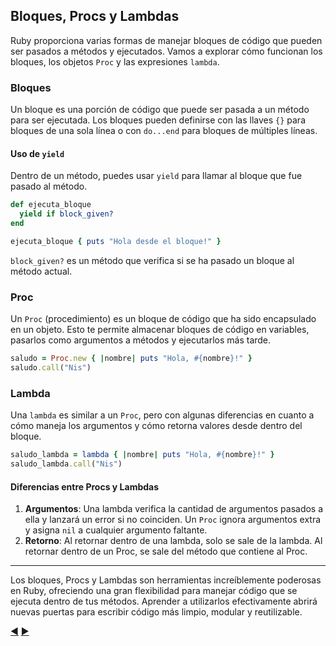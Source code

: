 ## Bloques, Procs y Lambdas

Ruby proporciona varias formas de manejar bloques de código que pueden ser pasados a métodos y ejecutados. Vamos a explorar cómo funcionan los bloques, los objetos `Proc` y las expresiones `lambda`.

### Bloques

Un bloque es una porción de código que puede ser pasada a un método para ser ejecutada. Los bloques pueden definirse con las llaves `{}` para bloques de una sola línea o con `do...end` para bloques de múltiples líneas.

#### Uso de `yield`

Dentro de un método, puedes usar `yield` para llamar al bloque que fue pasado al método.

```ruby
def ejecuta_bloque
  yield if block_given?
end

ejecuta_bloque { puts "Hola desde el bloque!" }
```

`block_given?` es un método que verifica si se ha pasado un bloque al método actual.

### Proc

Un `Proc` (procedimiento) es un bloque de código que ha sido encapsulado en un objeto. Esto te permite almacenar bloques de código en variables, pasarlos como argumentos a métodos y ejecutarlos más tarde.

```ruby
saludo = Proc.new { |nombre| puts "Hola, #{nombre}!" }
saludo.call("Nis")
```

### Lambda

Una `lambda` es similar a un `Proc`, pero con algunas diferencias en cuanto a cómo maneja los argumentos y cómo retorna valores desde dentro del bloque.

```ruby
saludo_lambda = lambda { |nombre| puts "Hola, #{nombre}!" }
saludo_lambda.call("Nis")
```

#### Diferencias entre Procs y Lambdas

1. **Argumentos**: Una lambda verifica la cantidad de argumentos pasados a ella y lanzará un error si no coinciden. Un `Proc` ignora argumentos extra y asigna `nil` a cualquier argumento faltante.
2. **Retorno**: Al retornar dentro de una lambda, solo se sale de la lambda. Al retornar dentro de un Proc, se sale del método que contiene al Proc.

---

Los bloques, Procs y Lambdas son herramientas increíblemente poderosas en Ruby, ofreciendo una gran flexibilidad para manejar código que se ejecuta dentro de tus métodos. Aprender a utilizarlos efectivamente abrirá nuevas puertas para escribir código más limpio, modular y reutilizable.

[:arrow_backward:](10-metodos.md) [:arrow_forward:](12-POO-Basicos.md)
